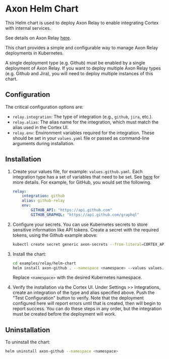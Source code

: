 # Axon Helm Chart

This Helm chart is used to deploy Axon Relay to enable integrating Cortex with internal services.

See details on Axon Relay [here](../../../README.relay.md).

This chart provides a simple and configurable way to manage Axon Relay deployments in Kubernetes.

A single deployment type (e.g. Github) must be enabled by a single deployment of Axon Relay. If you want to deploy multiple Axon Relay types (e.g. Github and Jira), you will need to deploy multiple instances of this chart.

## Configuration

The critical configuration options are:

- `relay.integration`: The type of integration (e.g., `github`, `jira`, etc.).
- `relay.alias`: The alias name for the integration, which must match the alias used in the Cortex UI.
- `relay.env`: Environment variables required for the integration. These should be set in your `values.yaml` file or passed as command-line arguments during installation.


## Installation

1. Create your values file, for example: `values.github.yaml`. Each integration type has a set of variables that need to be set. See [here](../../../README.relay.md#environment-variables-summary) for more details. For example, for GitHub, you would set the following.  
    ```yaml
    relay:
        integration: github
        alias: github-relay
        env:
            GITHUB_API: "https://api.github.com"
            GITHUB_GRAPHQL: "https://api.github.com/graphql"
    ```

2. Configure your secrets. You can use Kubernetes secrets to store sensitive information like API tokens. Create a secret with the required tokens, using the Github example above:
    ```bash
    kubectl create secret generic axon-secrets --from-literal=CORTEX_API_TOKEN=<your_cortex_token> --from-literal=GITHUB_TOKEN=<your_github_token>
    ```

3. Install the chart:
    ```bash
    cd examples/relay/helm-chart
    helm install axon-github . --namespace <namespace> --values values.github.yaml
    ```

    Replace `<namespace>` with the desired Kubernetes namespace.

4. Verify the installation via the Cortex UI. Under Settings >> Integrations, create an integration of the type and alias specified above.  Push the "Test Configuration" button to verify. Note that the deployment configured here will report errors until that is created, then will begin to report success.  You can do these steps in any order, but the integration must be created before the deployment will work.

## Uninstallation

To uninstall the chart:
```bash
helm uninstall axon-github --namespace <namespace>
```